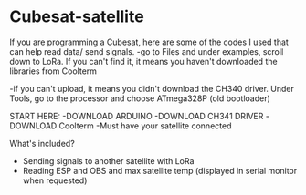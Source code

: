 # Cubesat-satellite
If you are programming a Cubesat, here are some of the codes I used that can help read data/ send signals.
-go to Files and under examples, scroll down to LoRa. If you can't find it, it means you haven't downloaded the libraries from Coolterm

-if you can't upload, it means you didn't download the CH340 driver. Under Tools, go to the processor and choose ATmega328P (old bootloader)

START HERE:
-DOWNLOAD ARDUINO
-DOWNLOAD CH341 DRIVER
-DOWNLOAD Coolterm
-Must have your satellite connected

What's included?
- Sending signals to another satellite with LoRa
- Reading ESP and OBS and max satellite temp (displayed in serial monitor when requested)
